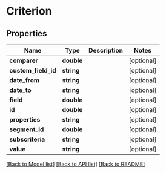 # Criterion

## Properties
Name | Type | Description | Notes
------------ | ------------- | ------------- | -------------
**comparer** | **double** |  | [optional] 
**custom_field_id** | **string** |  | [optional] 
**date_from** | **string** |  | [optional] 
**date_to** | **string** |  | [optional] 
**field** | **double** |  | [optional] 
**id** | **double** |  | [optional] 
**properties** | **string** |  | [optional] 
**segment_id** | **double** |  | [optional] 
**subscriteria** | **string** |  | [optional] 
**value** | **string** |  | [optional] 

[[Back to Model list]](../README.md#documentation-for-models) [[Back to API list]](../README.md#documentation-for-api-endpoints) [[Back to README]](../README.md)


